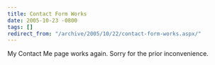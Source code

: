 ```yaml
---
title: Contact Form Works
date: 2005-10-23 -0800
tags: []
redirect_from: "/archive/2005/10/22/contact-form-works.aspx/"
---
```


My Contact Me page works again. Sorry for the prior inconvenience.

